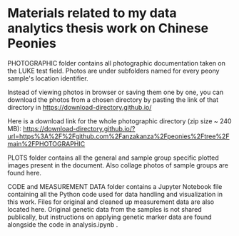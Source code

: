 # Materials related to my data analytics thesis work on Chinese Peonies

PHOTOGRAPHIC folder contains all photographic documentation taken on the LUKE test field.
Photos are under subfolders named for every peony sample's location identifier.

Instead of viewing photos in browser or saving them one by one, you can download the photos from a chosen directory by pasting the link of that directory in https://download-directory.github.io/

Here is a download link for the whole photographic directory (zip size ~ 240 MB):
https://download-directory.github.io/?url=https%3A%2F%2Fgithub.com%2Fanzakanza%2Fpeonies%2Ftree%2Fmain%2FPHOTOGRAPHIC

PLOTS folder contains all the general and sample group specific plotted images present in the document.
Also collage photos of sample groups are found here.

CODE and MEASUREMENT DATA folder contains a Jupyter Notebook file containing all the Python code used for data handling and visualization in this work.
Files for original and cleaned up measurement data are also located here. Original genetic data from the samples is not shared publically, but instructions on applying genetic marker data are found alongside the code in analysis.ipynb .
